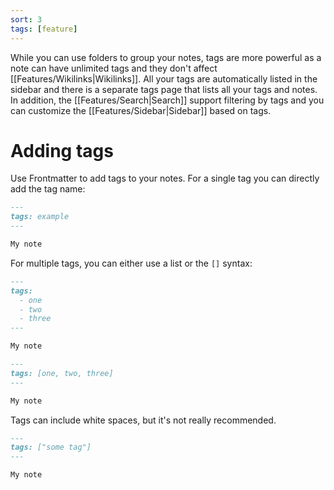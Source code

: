 ```yaml
---
sort: 3
tags: [feature]
---
```


While you can use folders to group your notes, tags are more powerful as a note can have unlimited tags and they don't affect [[Features/Wikilinks|Wikilinks]]. All your tags are automatically listed in the sidebar and there is a separate tags page that lists all your tags and notes. In addition, the [[Features/Search|Search]] support filtering by tags and you can customize the [[Features/Sidebar|Sidebar]] based on tags.

# Adding tags

Use Frontmatter to add tags to your notes. For a single tag you can directly add the tag name:

```markdown
---
tags: example
---

My note
```

For multiple tags, you can either use a list or the `[]` syntax:

```markdown
---
tags:
  - one
  - two
  - three
---

My note
```

```markdown
---
tags: [one, two, three]
---

My note
```

Tags can include white spaces, but it's not really recommended.

```markdown
---
tags: ["some tag"]
---

My note
```
